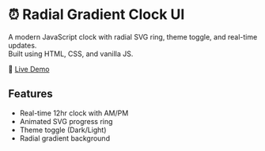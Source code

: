 # ⏰ Radial Gradient Clock UI

A modern JavaScript clock with radial SVG ring, theme toggle, and real-time updates.  
Built using HTML, CSS, and vanilla JS.  

🔗 [Live Demo](https://sejal0115.github.io/clock-ui/)

## Features
- Real-time 12hr clock with AM/PM
- Animated SVG progress ring
- Theme toggle (Dark/Light)
- Radial gradient background
